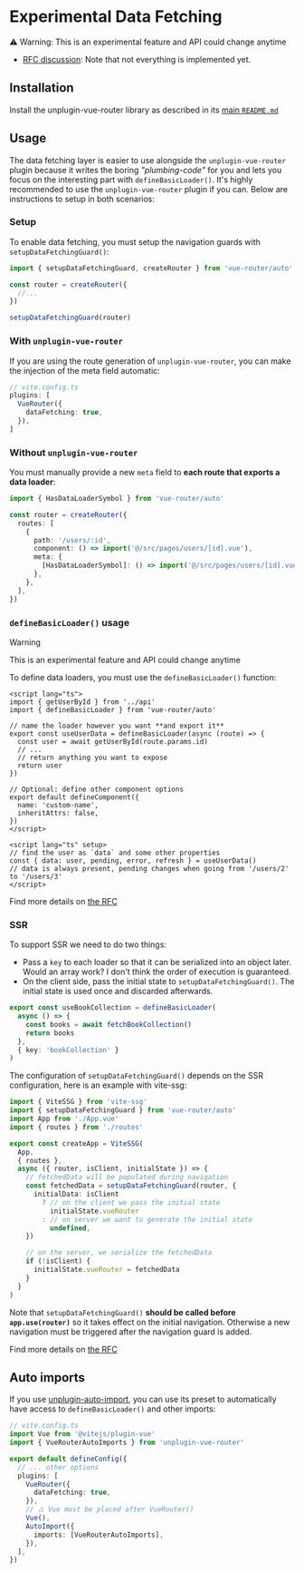 # Experimental Data Fetching

⚠️ Warning: This is an experimental feature and API could change anytime

- [RFC discussion](https://github.com/vuejs/rfcs/discussions/460): Note that not everything is implemented yet.

## Installation

Install the unplugin-vue-router library as described in its [main `README.md`](../../README.MD)

## Usage

The data fetching layer is easier to use alongside the `unplugin-vue-router` plugin because it writes the boring _"plumbing-code"_ for you and lets you focus on the interesting part with `defineBasicLoader()`. It's highly recommended to use the `unplugin-vue-router` plugin if you can. Below are instructions to setup in both scenarios:

### Setup

To enable data fetching, you must setup the navigation guards with `setupDataFetchingGuard()`:

```ts
import { setupDataFetchingGuard, createRouter } from 'vue-router/auto'

const router = createRouter({
  //...
})

setupDataFetchingGuard(router)
```

### With `unplugin-vue-router`

If you are using the route generation of `unplugin-vue-router`, you can make the injection of the meta field automatic:

```ts
// vite.config.ts
plugins: [
  VueRouter({
    dataFetching: true,
  }),
]
```

### Without `unplugin-vue-router`

You must manually provide a new `meta` field to **each route that exports a data loader**:

```ts
import { HasDataLoaderSymbol } from 'vue-router/auto'

const router = createRouter({
  routes: [
    {
      path: '/users/:id',
      component: () => import('@/src/pages/users/[id].vue'),
      meta: {
        [HasDataLoaderSymbol]: () => import('@/src/pages/users/[id].vue'),
      },
    },
  ],
})
```

### `defineBasicLoader()` usage

> [!WARNING]
> This is an experimental feature and API could change anytime

To define data loaders, you must use the `defineBasicLoader()` function:

```vue
<script lang="ts">
import { getUserById } from '../api'
import { defineBasicLoader } from 'vue-router/auto'

// name the loader however you want **and export it**
export const useUserData = defineBasicLoader(async (route) => {
  const user = await getUserById(route.params.id)
  // ...
  // return anything you want to expose
  return user
})

// Optional: define other component options
export default defineComponent({
  name: 'custom-name',
  inheritAttrs: false,
})
</script>

<script lang="ts" setup>
// find the user as `data` and some other properties
const { data: user, pending, error, refresh } = useUserData()
// data is always present, pending changes when going from '/users/2' to '/users/3'
</script>
```

Find more details on [the RFC](https://github.com/vuejs/rfcs/discussions/460)

### SSR

To support SSR we need to do two things:

- Pass a `key` to each loader so that it can be serialized into an object later. Would an array work? I don't think the order of execution is guaranteed.
- On the client side, pass the initial state to `setupDataFetchingGuard()`. The initial state is used once and discarded afterwards.

```ts
export const useBookCollection = defineBasicLoader(
  async () => {
    const books = await fetchBookCollection()
    return books
  },
  { key: 'bookCollection' }
)
```

The configuration of `setupDataFetchingGuard()` depends on the SSR configuration, here is an example with vite-ssg:

```ts
import { ViteSSG } from 'vite-ssg'
import { setupDataFetchingGuard } from 'vue-router/auto'
import App from './App.vue'
import { routes } from './routes'

export const createApp = ViteSSG(
  App,
  { routes },
  async ({ router, isClient, initialState }) => {
    // fetchedData will be populated during navigation
    const fetchedData = setupDataFetchingGuard(router, {
      initialData: isClient
        ? // on the client we pass the initial state
          initialState.vueRouter
        : // on server we want to generate the initial state
          undefined,
    })

    // on the server, we serialize the fetchedData
    if (!isClient) {
      initialState.vueRouter = fetchedData
    }
  }
)
```

Note that `setupDataFetchingGuard()` **should be called before `app.use(router)`** so it takes effect on the initial navigation. Otherwise a new navigation must be triggered after the navigation guard is added.

Find more details on [the RFC](https://github.com/vuejs/rfcs/discussions/460)

## Auto imports

If you use [unplugin-auto-import](https://github.com/antfu/unplugin-auto-import), you can use its preset to automatically have access to `defineBasicLoader()` and other imports:

```ts
// vite.config.ts
import Vue from '@vitejs/plugin-vue'
import { VueRouterAutoImports } from 'unplugin-vue-router'

export default defineConfig({
  // ... other options
  plugins: [
    VueRouter({
      dataFetching: true,
    }),
    // ⚠️ Vue must be placed after VueRouter()
    Vue(),
    AutoImport({
      imports: [VueRouterAutoImports],
    }),
  ],
})
```
